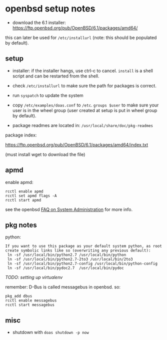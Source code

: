 # openbsd setup notes

- download the 6.1 installer:
  https://ftp.openbsd.org/pub/OpenBSD/6.1/packages/amd64/

this can later be used for `/etc/installurl` (note: this should be populated by default).

## setup
- installer: if the installer hangs, use ctrl-c to cancel. `install` is a shell script and can be restarted from the shell.
- check `/etc/installurl` to make sure the path for packages is correct.
- run `syspatch` to update the system
- copy `/etc/examples/doas.conf` to `/etc`.  `groups $user` to make sure your user is in the wheel group (user created at setup is put in wheel group by default).

- package readmes are located in: `/usr/local/share/doc/pkg-readmes`

package index:

https://ftp.openbsd.org/pub/OpenBSD/6.1/packages/amd64/index.txt

(must install wget to download the file)

## apmd

enable apmd:

```
rcctl enable apmd
rcctl set apmd flags -A
rcctl start apmd
```

see the openbsd [FAQ on System Administration](https://www.openbsd.org/faq/faq10.html) for more info.

## pkg notes

python:

```
If you want to use this package as your default system python, as root
create symbolic links like so (overwriting any previous default):
 ln -sf /usr/local/bin/python2.7 /usr/local/bin/python
 ln -sf /usr/local/bin/python2.7-2to3 /usr/local/bin/2to3
 ln -sf /usr/local/bin/python2.7-config /usr/local/bin/python-config
 ln -sf /usr/local/bin/pydoc2.7  /usr/local/bin/pydoc
```

_TODO: setting up virtualenv_

remember: D-Bus is called messagebus in openbsd. so:

```
pkg_add dbus
rcctl enable messagebus
rcctl start messagebus
```

## misc

- shutdown with `doas shutdown -p now`
